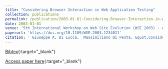 ```yaml
---
title: "Considering Browser Interaction in Web Application Testing"
collection: publications
permalink: /publication/2003-01-01-Considering-Browser-Interaction-in-Web-Application-Testing
date: 2003-01-01
venue: '5th International Workshop on Web Site Evolution (WSE 2003) - Architecture, 22 September 2003, Amsterdam, The Netherlands'
paperurl: 'https://doi.org/10.1109/WSE.2003.1234011'
citation: ' Giuseppe A. Di Lucca,  Massimiliano Di Penta, &quot;Considering Browser Interaction in Web Application Testing.&quot; 5th International Workshop on Web Site Evolution (WSE 2003) - Architecture, 22 September 2003, Amsterdam, The Netherlands, 2003.'
---
```

[Bibtex](https://dblp.org/rec/bib/conf/wse/LuccaP03){:target="_blank"}

[Access paper here](https://doi.org/10.1109/WSE.2003.1234011){:target="_blank"}
